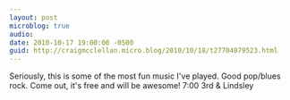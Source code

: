 ```yaml
---
layout: post
microblog: true
audio: 
date: 2010-10-17 19:00:00 -0500
guid: http://craigmcclellan.micro.blog/2010/10/18/t27704079523.html
---
```

Seriously, this is some of the most fun music I've played. Good pop/blues rock. Come out, it's free and will be awesome! 7:00 3rd &amp; Lindsley
